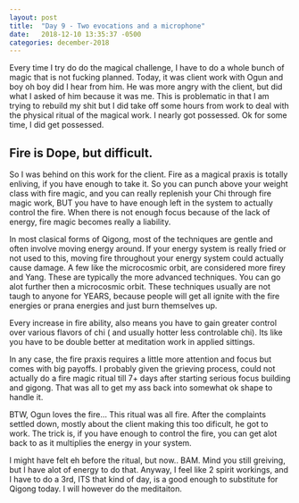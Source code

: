 ```yaml
---
layout: post
title:  "Day 9 - Two evocations and a microphone"
date:   2018-12-10 13:35:37 -0500
categories: december-2018
---
```

Every time I try do do the magical challenge, I have to do a whole bunch of magic that is not fucking planned.  Today, it was client work with Ogun and boy oh boy did I hear from him.  He was more angry with the client, but did what I asked of him because it was me.  This is problematic in that I am trying to rebuild my shit but I did take off some hours from work to deal with the physical ritual of the magical work.  I nearly got possessed.  Ok for some time, I did get possessed.

## Fire is Dope, but difficult.
So I was behind on this work for the client.  Fire as a magical praxis is totally enliving, if you have enough to take it.   So you can punch above your weight class with fire magic, and you can really replenish your Chi through fire magic work, BUT you have to have enough left in the system to actually control the fire.  When there is not enough focus because of the lack of energy, fire magic becomes really a liability.

In most clasical forms of Qigong, most of the techniques are gentle and often involve moving energy around.  If your energy system is really fried or not used to this,  moving fire throughout your energy system could actually cause damage.  A few like the microcosmic orbit, are considered more firey and Yang.  These are typically the more advanced techniques.  You can go alot further then a microcosmic orbit.  These techniques usually are not taugh to anyone for YEARS, because people will get all ignite with the fire energies or prana energies and just burn themselves up.  

Every increase in fire ability, also means you have to gain greater control over various flavors of chi ( and usually hotter less controlable chi).  Its like you have to be double better at meditation work in applied sittings.

In any case, the fire praxis requires a little more attention and focus but comes with big payoffs.  I probably given the grieving process, could not actually do a fire magic ritual till 7+ days after starting serious focus building and gigong.   That was all to get my ass back into somewhat ok shape to handle it.

BTW, Ogun loves the fire... This ritual was all fire.  After the complaints settled down, mostly about the client making this too dificult, he got to work.   The trick is, if you have enough to control the fire, you can get alot back to as it multiplies the energy in your system.

I might have felt eh before the ritual, but now.. BAM.  Mind you still greiving, but I have alot of energy to do that. 
Anyway, I feel like 2 spirit workings, and I have to do a 3rd, ITS that kind of day, is a good enough to substitute for Qigong today.  I will however do the meditaiton.